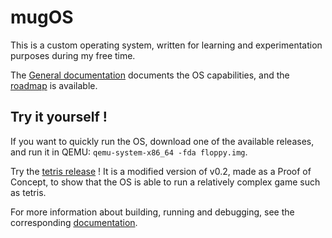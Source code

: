 # mugOS

This is a custom operating system, written for learning and experimentation purposes during my free time.

The [General documentation](./Docs/General.md) documents the OS capabilities, and the [roadmap](./Docs/Roadmap.md) is available.

## Try it yourself !

If you want to quickly run the OS, download one of the available releases,
and run it in QEMU: `qemu-system-x86_64 -fda floppy.img`.

Try the [tetris release](https://github.com/Magyar57/mugOS/releases/tag/v0.2-tetris) !
It is a modified version of v0.2, made as a Proof of Concept, to show that the OS is able to run
a relatively complex game such as tetris.

For more information about building, running and debugging, see the corresponding [documentation](./Docs/Building.md).
